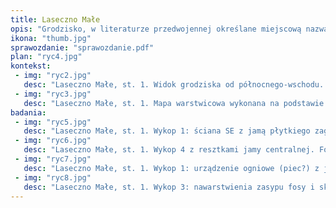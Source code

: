 ```yaml
---
title: Laseczno Małe
opis: "Grodzisko, w literaturze przedwojennej określane miejscową nazwą Kaninkenberg lub Kaninchenberg , zaznaczone było na mapie grodzisk W. Antoniewicza i Z. Wartołowskiej. Wpisane zostało do rejestru zabytków w roku 1968. Kopiec w Lasecznie Małym znajduje się na wysoczyźnie przy wschodniej krawędzi doliny jeziora Gulbińskiego. Obiekt znajduje się w terenie otwartym i jest bardzo silnie eksponowany. Stożek ma około 30 metrów średnicy przy podstawie i ok. 10 metrów średnicy na górnym plateau. Wysokość stożka od podstawy wynosi ponad 5 metrów. Obiekt jest porośnięty trawą, jedynie od strony północno-zachodniej (od jeziora) i na szczycie porastają go krzaki głogu. Teren wokół obiektu także jest wolny od roślinności wysokopiennej."
ikona: "thumb.jpg"
sprawozdanie: "sprawozdanie.pdf"
plan: "ryc4.jpg"
kontekst:
 - img: "ryc2.jpg"
   desc: "Laseczno Małe, st. 1. Widok grodziska od północnego-wschodu. Fot. Z. Kobyliński."
 - img: "ryc3.jpg"
   desc: "Laseczno Małe, st. 1. Mapa warstwicowa wykonana na podstawie stereofotografii z drona. Oprac. W. Małkowski."
badania:
 - img: "ryc5.jpg"
   desc: "Laseczno Małe, st. 1. Wykop 1: ściana SE z jamą płytkiego zagłębienia. Fot. J. Wysocki."
 - img: "ryc6.jpg"
   desc: "Laseczno Małe, st. 1. Wykop 4 z resztkami jamy centralnej. Fot. J. Wysocki."
 - img: "ryc7.jpg"
   desc: "Laseczno Małe, st. 1. Wykop 1: urządzenie ogniowe (piec?) z jamą przypiecową. Fot. J. Wysocki."
 - img: "ryc8.jpg"
   desc: "Laseczno Małe, st. 1. Wykop 3: nawarstwienia zasypu fosy i skały calcowej (wytrąceniami węglanowymi). Fot. J. Wysocki."
---
```

